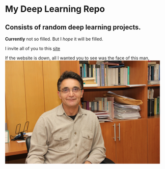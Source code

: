 # My Deep Learning Repo

## Consists of random deep learning projects.

**Currently** not so filled. But I *hope* it will be filled.

I invite all of you to this [site](https:://necmierdogan.com)

If the website is down, all I wanted you to see was the face of this man,
![necmi_erdogan](https://github.com/boranalkimm/deep_learning_repo/blob/master/necmi_erdogan.jpeg)
